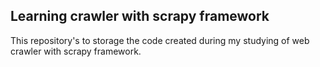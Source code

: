 ## Learning crawler with scrapy framework

This repository's to storage the code created during my studying of web crawler with scrapy framework.